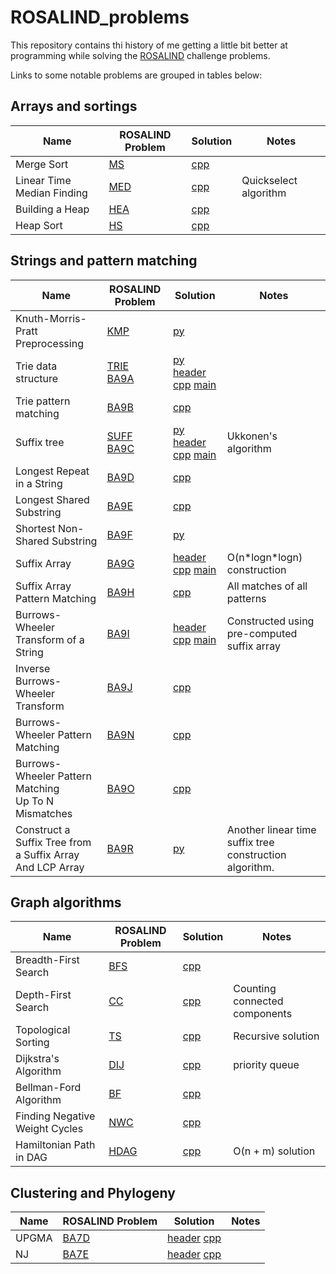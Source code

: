 # ROSALIND_problems

This repository contains thi history of me getting a little bit better at programming while solving the [ROSALIND](https://rosalind.info/problems/locations/) challenge problems.

Links to some notable problems are grouped in tables below:

## Arrays and sortings

Name|ROSALIND Problem|Solution|Notes
---|---|---|---
Merge Sort|[MS](https://rosalind.info/problems/ms/)|[cpp](Algorithmic-Heights/MS.cpp)|
Linear Time Median Finding|[MED](https://rosalind.info/problems/med/)|[cpp](Algorithmic-Heights/MED.cpp)|Quickselect algorithm
Building a Heap|[HEA](https://rosalind.info/problems/hea/)|[cpp](Algorithmic-Heights/HEA.cpp)|
Heap Sort|[HS](https://rosalind.info/problems/hs/)|[cpp](Algorithmic-Heights/HS.cpp)|


## Strings and pattern matching

Name|ROSALIND Problem|Solution|Notes
---|---|---|---
Knuth-Morris-Pratt Preprocessing|[KMP](https://rosalind.info/problems/kmp/)|[py](Bioinformatics-Stronghold/40_kmp.py)|
Trie data structure|[TRIE](https://rosalind.info/problems/trie/)<br>[BA9A](https://rosalind.info/problems/ba9a/)|[py](Bioinformatics-Stronghold/56_trie.py)<br>[header](Bioinformatics-Textbook-Track/trie.hpp) [cpp](Bioinformatics-Textbook-Track/trie.cpp) [main](Bioinformatics-Textbook-Track/BA9A.cpp)|
Trie pattern matching|[BA9B](https://rosalind.info/problems/ba9b/)|[cpp](Bioinformatics-Textbook-Track/BA9B.cpp)|
Suffix tree|[SUFF](https://rosalind.info/problems/suff/)<br>[BA9C](https://rosalind.info/problems/ba9c/)|[py](Bioinformatics-Stronghold/suffix_tree.py)<br>[header](Bioinformatics-Textbook-Track/suffix_tree.hpp) [cpp](Bioinformatics-Textbook-Track/suffix_tree.cpp) [main](Bioinformatics-Textbook-Track/BA9C.cpp)|Ukkonen's algorithm
Longest Repeat in a String|[BA9D](https://rosalind.info/problems/ba9d/)|[cpp](Bioinformatics-Textbook-Track/BA9D.cpp)|
Longest Shared Substring|[BA9E](https://rosalind.info/problems/ba9e/)|[cpp](Bioinformatics-Textbook-Track/BA9E.cpp)
Shortest Non-Shared Substring|[BA9F](https://rosalind.info/problems/ba9f/)|[py](Bioinformatics-Textbook-Track/BA9F.py)
Suffix Array|[BA9G](https://rosalind.info/problems/ba9g/)|[header](Bioinformatics-Textbook-Track/suffix_array.hpp) [cpp](Bioinformatics-Textbook-Track/suffix_array.cpp) [main](Bioinformatics-Textbook-Track/BA9G.cpp)| O(n\*logn\*logn) construction
Suffix Array Pattern Matching|[BA9H](https://rosalind.info/problems/ba9h/)|[cpp](Bioinformatics-Textbook-Track/BA9H.cpp)|All matches of all patterns
Burrows-Wheeler Transform of a String|[BA9I](https://rosalind.info/problems/ba9i/)|[header](Bioinformatics-Textbook-Track/bwt.hpp) [cpp](Bioinformatics-Textbook-Track/bwt.cpp) [main](Bioinformatics-Textbook-Track/BA9I.cpp)|Constructed using pre-computed suffix array
Inverse Burrows-Wheeler Transform|[BA9J](https://rosalind.info/problems/ba9j/)|[cpp](Bioinformatics-Textbook-Track/BA9J.cpp)|
Burrows-Wheeler Pattern Matching|[BA9N](https://rosalind.info/problems/ba9n/)|[cpp](Bioinformatics-Textbook-Track/BA9N.cpp)|
Burrows-Wheeler Pattern Matching <br>Up To N Mismatches|[BA9O](https://rosalind.info/problems/ba9o/)|[cpp](Bioinformatics-Textbook-Track/BA9O.cpp)|
Construct a Suffix Tree from a Suffix Array<br> And LCP Array|[BA9R](https://rosalind.info/problems/ba9r/)|[py](Bioinformatics-Textbook-Track/BA9R.py)| Another linear time suffix tree construction algorithm.

## Graph algorithms

Name|ROSALIND Problem|Solution|Notes
---|---|---|---
Breadth-First Search|[BFS](https://rosalind.info/problems/bfs/)|[cpp](Algorithmic-Heights/BFS.cpp)|
Depth-First Search|[CC](https://rosalind.info/problems/cc/)|[cpp](Algorithmic-Heights/CC.cpp)|Counting connected components
Topological Sorting|[TS](https://rosalind.info/problems/ts/)|[cpp](Algorithmic-Heights/TS.cpp)|Recursive solution
Dijkstra's Algorithm|[DIJ](https://rosalind.info/problems/dij/)|[cpp](Algorithmic-Heights/DIJ.cpp)|priority queue
Bellman-Ford Algorithm|[BF](https://rosalind.info/problems/bf/)|[cpp](Algorithmic-Heights/BF.cpp)
Finding Negative Weight Cycles|[NWC](https://rosalind.info/problems/nwc/)|[cpp](Algorithmic-Heights/NWC.cpp)|
Hamiltonian Path in DAG|[HDAG](https://rosalind.info/problems/hdag/)|[cpp](Algorithmic-Heights/HDAG.cpp)|O(n + m) solution


## Clustering and Phylogeny
Name|ROSALIND Problem|Solution|Notes
---|---|---|---
UPGMA|[BA7D](https://rosalind.info/problems/ba7d/)|[header](Bioinformatics-Textbook-Track/BA7.h) [cpp](Bioinformatics-Textbook-Track/BA7D.cpp)|
NJ|[BA7E](https://rosalind.info/problems/ba7d/)|[header](Bioinformatics-Textbook-Track/BA7.h) [cpp](Bioinformatics-Textbook-Track/BA7E.cpp)|

